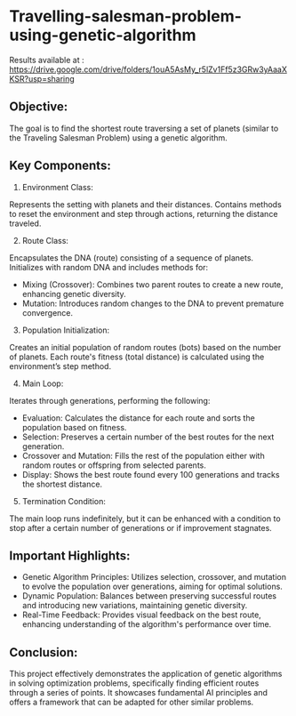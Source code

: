 # Travelling-salesman-problem-using-genetic-algorithm

Results available at : https://drive.google.com/drive/folders/1ouA5AsMy_r5lZv1Ff5z3GRw3yAaaXKSR?usp=sharing

## Objective:
The goal is to find the shortest route traversing a set of planets (similar to the Traveling Salesman Problem) using a genetic algorithm.

## Key Components:

1. Environment Class:

Represents the setting with planets and their distances.
Contains methods to reset the environment and step through actions, returning the distance traveled.

2. Route Class:

Encapsulates the DNA (route) consisting of a sequence of planets.
Initializes with random DNA and includes methods for:
- Mixing (Crossover): Combines two parent routes to create a new route, enhancing genetic diversity.
- Mutation: Introduces random changes to the DNA to prevent premature convergence.

3. Population Initialization:

Creates an initial population of random routes (bots) based on the number of planets.
Each route's fitness (total distance) is calculated using the environment’s step method.

4. Main Loop:

Iterates through generations, performing the following:
- Evaluation: Calculates the distance for each route and sorts the population based on fitness.
- Selection: Preserves a certain number of the best routes for the next generation.
- Crossover and Mutation: Fills the rest of the population either with random routes or offspring from selected parents.
- Display: Shows the best route found every 100 generations and tracks the shortest distance.

5. Termination Condition:

The main loop runs indefinitely, but it can be enhanced with a condition to stop after a certain number of generations or if improvement stagnates.


## Important Highlights:
- Genetic Algorithm Principles: Utilizes selection, crossover, and mutation to evolve the population over generations, aiming for optimal solutions.
- Dynamic Population: Balances between preserving successful routes and introducing new variations, maintaining genetic diversity.
- Real-Time Feedback: Provides visual feedback on the best route, enhancing understanding of the algorithm's performance over time.


## Conclusion:
This project effectively demonstrates the application of genetic algorithms in solving optimization problems, specifically finding efficient routes through a series of points. It showcases fundamental AI principles and offers a framework that can be adapted for other similar problems.
